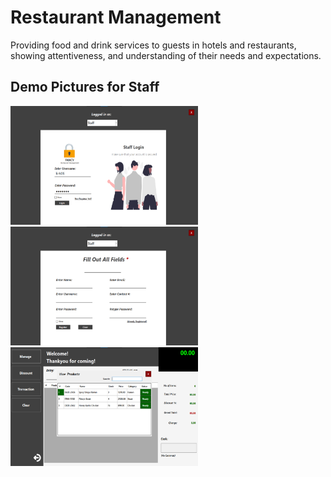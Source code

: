 # Restaurant Management

Providing food and drink services to guests in hotels and restaurants, showing attentiveness, and understanding of their needs and expectations.

## Demo Pictures for Staff
<img src="demo_picture_staff/login.png" height="190" width="300">&nbsp;&nbsp;<img src="demo_picture_staff/register.png" height="190" width="300">&nbsp;&nbsp;<img src="demo_picture_staff/view_products.png" height="190" width="300">
